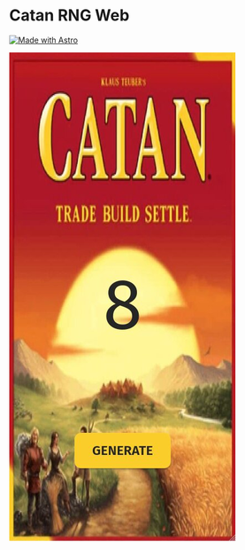 # Catan RNG Web

[![Made with Astro](https://img.shields.io/badge/Made%20with-Astro-8a2be2?style=flat&logo=astro)](https://astro.build/)

![screenshot](https://github.com/n-anselm/Catan-RNG-Web/blob/main/public/catanrng-demo.jpg)
